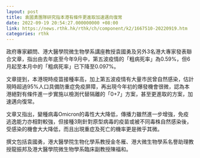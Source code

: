 ```yaml
---
layout: post
title: 袁國勇團隊研究指本港有條件更進取加速邁向復常
date: 2022-09-19 20:54:27.000000000 +08:00
link: https://news.rthk.hk/rthk/ch/component/k2/1667510-20220919.htm
categories: rthk
---
```


政府專家顧問、港大醫學院微生物學系講座教授袁國勇及另外3名港大專家發表聯合文章，指出由去年底至今年9月中，第五波疫情的「粗病死率」為0.59%，但6月起至本月中的「粗病死率」已下降至0.097%。

文章提到，本港現時疫苗接種率高，加上第五波疫情有大量市民曾自然感染，估計現時超過95%人口具備防重症免疫屏障，再出現今年初的爆發機會很微，認為本港絕對有條件進一步實施以檢測代替隔離的「0+7」方案，甚至更進取的方案，加速邁向復常。 

文章又指出，變種病毒Omicron的毒性大大降低，傳播力雖然進一步增強，免疫逃逸能力亦相對較強，但接種3劑針對原型病毒的疫苗或被不同毒株自然感染後，受感染的機會大大降低，而且出現重症及死亡的機率更是微乎其微。

撰文包括袁國勇，港大醫學院生物化學系教授金冬雁、港大微生物學系名譽助理教授龍振邦及港大醫學院微生物學系臨床副教授陳福和。

